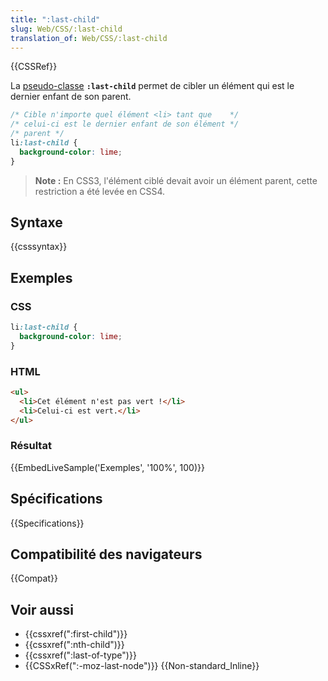 ```yaml
---
title: ":last-child"
slug: Web/CSS/:last-child
translation_of: Web/CSS/:last-child
---
```


{{CSSRef}}

La [pseudo-classe](/fr/docs/Web/CSS/Pseudo-classes) **`:last-child`** permet de cibler un élément qui est le dernier enfant de son parent.

```css
/* Cible n'importe quel élément <li> tant que    */
/* celui-ci est le dernier enfant de son élément */
/* parent */
li:last-child {
  background-color: lime;
}
```

> **Note :** En CSS3, l'élément ciblé devait avoir un élément parent, cette restriction a été levée en CSS4.

## Syntaxe

{{csssyntax}}

## Exemples

### CSS

```css
li:last-child {
  background-color: lime;
}
```

### HTML

```html
<ul>
  <li>Cet élément n'est pas vert !</li>
  <li>Celui-ci est vert.</li>
</ul>
```

### Résultat

{{EmbedLiveSample('Exemples', '100%', 100)}}

## Spécifications

{{Specifications}}

## Compatibilité des navigateurs

{{Compat}}

## Voir aussi

- {{cssxref(":first-child")}}
- {{cssxref(":nth-child")}}
- {{cssxref(":last-of-type")}}
- {{CSSxRef(":-moz-last-node")}} {{Non-standard_Inline}}
